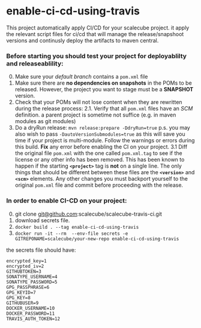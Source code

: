 # enable-ci-cd-using-travis
This project automatically apply CI/CD for your scalecube project. it apply the relevant script files for ci/cd that will manage the release/snapshoot versions and continusly deploy the artifacts to maven central.

### Before starting you should test your project for deployablilty and releaseablility:

0. Make sure your *default branch* contains a `pom.xml` file
1. Make sure there are **no dependencies on snapshots** in the POMs to be released. However, the project you want to stage must be a **SNAPSHOT** version.
2. Check that your POMs will not lose content when they are rewritten during the release process:
2.1. Verify that all `pom.xml` files have an *SCM* definition. a parent project is sometime not suffice (e.g. in maven modules as git modules)
3. Do a dryRun release: `mvn release:prepare -DdryRun=true` p.s. you may also wish to pass `-DautoVersionSubmodules=true` as this will save you time if your project is multi-module. Follow the warnings or errors during this build. **Fix** any error before enabling the CI on your project.
3.1 Diff the original file `pom.xml` with the one called `pom.xml.tag` to see if the license or any other info has been removed. This has been known to happen if the starting **`<project>`** tag is **not** on a single line. The only things that should be different between these files are the **`<version>`** and **`<scm>`** elements. Any other changes you must backport yourself to the original `pom.xml` file and commit before proceeding with the release.

### In order to enable CI-CD on your project:

0. git clone git@github.com:scalecube/scalecube-travis-ci.git
1. download secrets file.
2. `docker build . --tag enable-ci-cd-using-travis`
3. `docker run -it --rm  --env-file secrets -e GITREPONAME=scalecube/your-new-repo enable-ci-cd-using-travis`


the secrets file should have:

```
encrypted_key=1
encrypted_iv=2
GITHUBTOKEN=3
SONATYPE_USERNAME=4
SONATYPE_PASSWORD=5
GPG_PASSPHRASE=6
GPG_KEYID=7
GPG_KEY=8
GITHUBUSER=9
DOCKER_USERNAME=10
DOCKER_PASSWORD=11
TRAVIS_AUTH_TOKEN=12
```
